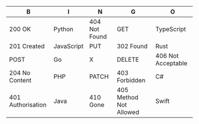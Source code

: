 | B                     | I          | N             | G                      | O                         |
| --------------------- | ---------- | ------------- | ---------------------- | ------------------------- |
| 200 OK                | Python     | 404 Not Found | GET                    | TypeScript                |
| 201 Created           | JavaScript | PUT           | 302 Found              | Rust                      |
| POST                  | Go         | X             | DELETE                 | 406 Not Acceptable        |
| 204 No Content        | PHP        | PATCH         | 403 Forbidden          | C#                        |
| 401 Authorisation     | Java       | 410 Gone      | 405 Method Not Allowed | Swift                     |
